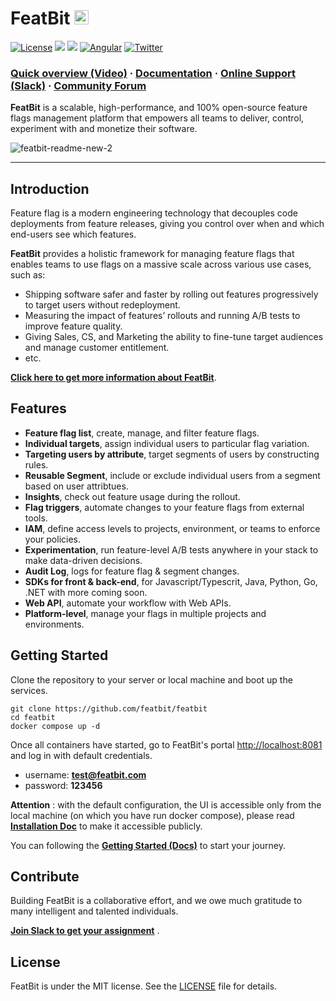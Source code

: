 

# FeatBit    <a href="https://twitter.com/intent/tweet?text=A%20scalable%2C%20high-performance%2C%20and%20open-source%20Feature%20Management%20platform%20that%20empowers%20all%20teams%20to%20deliver%2C%20control%2C%20monetize%2C%20and%20experiment%20with%20their%20software%20at%20https%3A%2F%2Fgithub.com%2Ffeatbit%2Ffeatbit%0A%0A&hashtags=featureflags,dotnet,opensource,featureflag,featuremanagement&via=RealFeatBit"><img src="https://img.shields.io/twitter/url/http/shields.io.svg?style=social" height=23></a>

[![License](https://img.shields.io/static/v1?style=for-the-badge&label=license&message=MIT&color=brightgreen)](https://github.com/featbit/featbit/blob/main/LICENSE) [![](https://img.shields.io/badge/.NET-%3E=6.0-6E359E?style=for-the-badge&logo=csharp&logoColor=white)](https://dotnet.microsoft.com/)
[![](https://img.shields.io/badge/Python-%3E=3.9-FFDD53?style=for-the-badge&logo=python&logoColor=white)](https://www.python.org/)
[![Angular](https://img.shields.io/badge/Angular-14.0-DD0031?style=for-the-badge&logo=angular&logoColor=white)](https://angular.io/)   [![Twitter](https://img.shields.io/badge/Twitter-1DA1F2?style=for-the-badge&logo=twitter&logoColor=white)]([https://angular.io/](https://twitter.com/RealFeatBit))     


<h3 align="left">
  <a href="https://www.youtube.com/watch?v=hfww1FpjHV0" >Quick overview (Video)</a>
  <span> · </span>
  <a href="https://featbit.gitbook.io/">Documentation</a>
  <span> · </span>
  <a href="https://join.slack.com/t/featbit/shared_invite/zt-1ew5e2vbb-x6Apan1xZOaYMnFzqZkGNQ">Online Support (Slack)</a>
  <span> · </span>
  <a href="https://github.com/featbit/featbit/discussions">Community Forum</a>  
</h3>


**FeatBit** is a scalable, high-performance, and 100% open-source feature flags management platform that empowers all teams to deliver, control, experiment with and monetize their software.

![featbit-readme-new-2](https://user-images.githubusercontent.com/68597908/211645725-391777fa-b5c0-4a0c-88e9-df9f05af9c61.gif)

---------------------------------------------------------------------------




## Introduction

Feature flag is a modern engineering technology that decouples code deployments from feature releases, giving you control over when and which end-users see which features. 

**FeatBit** provides a holistic framework for managing feature flags that enables teams to use flags on a massive scale across various use cases, such as: 

- Shipping software safer and faster by rolling out features progressively to target users without redeployment.
- Measuring the impact of features’ rollouts and running A/B tests to improve feature quality.
- Giving Sales, CS, and Marketing the ability to fine-tune target audiences and manage customer entitlement.
- etc.

[**Click here to get more information about FeatBit**](https://featbit.medium.com/introducing-featbit-e0cef61572a).

## Features

- **Feature flag list**, create, manage, and filter feature flags.
- **Individual targets**, assign individual users to particular flag variation.
- **Targeting users by attribute**, target segments of users by constructing rules.
- **Reusable Segment**, include or exclude individual users from a segment based on user attribtues.
- **Insights**, check out feature usage during the rollout.
- **Flag triggers**, automate changes to your feature flags from external tools.
- **IAM**, define access levels to projects, environment, or teams to enforce your policies.
- **Experimentation**, run feature-level A/B tests anywhere in your stack to make data-driven decisions.
- **Audit Log**, logs for feature flag & segment changes.
- **SDKs for front & back-end**, for Javascript/Typescrit, Java, Python, Go, .NET with more coming soon.
- **Web API**, automate your workflow with Web APIs.
- **Platform-level**, manage your flags in multiple projects and environments.

## Getting Started

Clone the repository to your server or local machine and boot up the services.
```
git clone https://github.com/featbit/featbit
cd featbit
docker compose up -d
```
Once all containers have started, go to FeatBit's portal [http://localhost:8081](http://localhost:8081) and log in with default credentials.

- username: **test@featbit.com**
- password: **123456**


**Attention** : with the default configuration, the UI is accessible only from the local machine (on which you have run docker compose), please read [**Installation Doc**](https://featbit.gitbook.io/docs/installation#attention) to make it accessible publicly.

You can following the [**Getting Started (Docs)**](https://featbit.gitbook.io/) to start your journey.


<!-- - - An online support channel that helps you to quickly solve the problem. -->

<!-- [Community Forum](https://github.com/featbit/featbit/discussions/34) - where you can request new features, ask questions, show-n-tell, etc.

[Architecture](https://featbit.gitbook.io/docs/tech-stack/architecture) - an architecture overview of FeatBit system.

[Benchmark](https://featbit.gitbook.io/docs/tech-stack/benchmark) - the performance report of FeatBit running in non-cluster mode. -->

## Contribute

Building FeatBit is a collaborative effort, and we owe much gratitude to many intelligent and talented individuals. 

[**Join Slack to get your assignment**](https://join.slack.com/t/featbit/shared_invite/zt-1ew5e2vbb-x6Apan1xZOaYMnFzqZkGNQ) . 



## License

FeatBit is under the MIT license. See the [LICENSE](https://github.com/featbit/featbit/blob/main/LICENSE) file for details.


